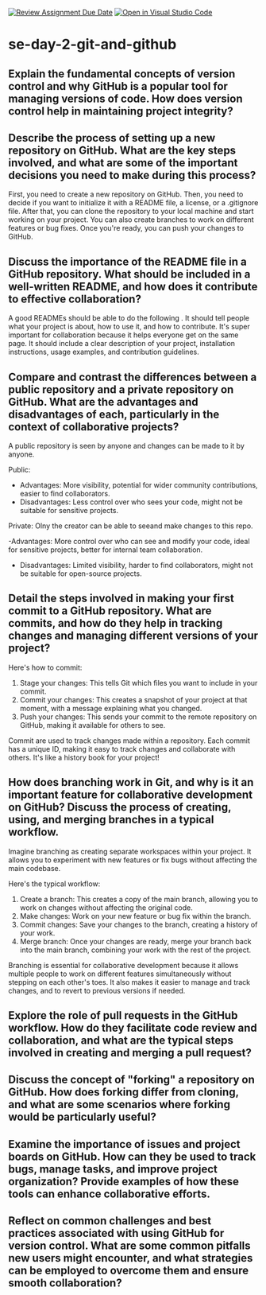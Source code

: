 [![Review Assignment Due Date](https://classroom.github.com/assets/deadline-readme-button-22041afd0340ce965d47ae6ef1cefeee28c7c493a6346c4f15d667ab976d596c.svg)](https://classroom.github.com/a/8wgCKhpZ)
[![Open in Visual Studio Code](https://classroom.github.com/assets/open-in-vscode-2e0aaae1b6195c2367325f4f02e2d04e9abb55f0b24a779b69b11b9e10269abc.svg)](https://classroom.github.com/online_ide?assignment_repo_id=18419604&assignment_repo_type=AssignmentRepo)
# se-day-2-git-and-github
## Explain the fundamental concepts of version control and why GitHub is a popular tool for managing versions of code. How does version control help in maintaining project integrity?

## Describe the process of setting up a new repository on GitHub. What are the key steps involved, and what are some of the important decisions you need to make during this process?
 First, you need to create a new repository on GitHub.  Then, you need to decide if you want to initialize it with a README file, a license, or a .gitignore file. After that, you can clone the repository to your local machine and start working on your project. You can also create branches to work on different features or bug fixes. Once you're ready, you can push your changes to GitHub.

## Discuss the importance of the README file in a GitHub repository. What should be included in a well-written README, and how does it contribute to effective collaboration?
A good READMEs should be able to do the following . It should tell people what your project is about, how to use it, and how to contribute. It's super important for collaboration because it helps everyone get on the same page.  It should include a clear description of your project, installation instructions, usage examples, and contribution guidelines.

## Compare and contrast the differences between a public repository and a private repository on GitHub. What are the advantages and disadvantages of each, particularly in the context of collaborative projects?
A public repository is seen by anyone and changes can be made to it by anyone.

Public:

 - Advantages:  More visibility, potential for wider community contributions, easier to find collaborators.
  - Disadvantages:  Less control over who sees your code, might not be suitable for sensitive projects.

Private: Olny the creator can be able to seeand make changes to this repo.

 -Advantages:  More control over who can see and modify your code, ideal for sensitive projects, better for internal team collaboration.
- Disadvantages:  Limited visibility, harder to find collaborators, might not be suitable for open-source projects.



## Detail the steps involved in making your first commit to a GitHub repository. What are commits, and how do they help in tracking changes and managing different versions of your project?


Here's how to commit:

1. Stage your changes:  This tells Git which files you want to include in your commit. 
2. Commit your changes:  This creates a snapshot of your project at that moment, with a message explaining what you changed. 
3. Push your changes:  This sends your commit to the remote repository on GitHub, making it available for others to see. 

Commit are used to track changes made within a repository.
Each commit has a unique ID, making it easy to track changes and collaborate with others.  It's like a history book for your project!

## How does branching work in Git, and why is it an important feature for collaborative development on GitHub? Discuss the process of creating, using, and merging branches in a typical workflow.
Imagine branching as creating separate workspaces within your project. It allows you to experiment with new features or fix bugs without affecting the main codebase. 

Here's the typical workflow:

1. Create a branch:  This creates a copy of the main branch, allowing you to work on changes without affecting the original code. 
2. Make changes:  Work on your new feature or bug fix within the branch.
3. Commit changes:  Save your changes to the branch, creating a history of your work.
4. Merge branch:  Once your changes are ready, merge your branch back into the main branch, combining your work with the rest of the project. 

Branching is essential for collaborative development because it allows multiple people to work on different features simultaneously without stepping on each other's toes. It also makes it easier to manage and track changes, and to revert to previous versions if needed.
## Explore the role of pull requests in the GitHub workflow. How do they facilitate code review and collaboration, and what are the typical steps involved in creating and merging a pull request?

## Discuss the concept of "forking" a repository on GitHub. How does forking differ from cloning, and what are some scenarios where forking would be particularly useful?

## Examine the importance of issues and project boards on GitHub. How can they be used to track bugs, manage tasks, and improve project organization? Provide examples of how these tools can enhance collaborative efforts.

## Reflect on common challenges and best practices associated with using GitHub for version control. What are some common pitfalls new users might encounter, and what strategies can be employed to overcome them and ensure smooth collaboration?
